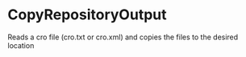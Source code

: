 # CopyRepositoryOutput
Reads a cro file (cro.txt or cro.xml) and copies the files to the desired location
